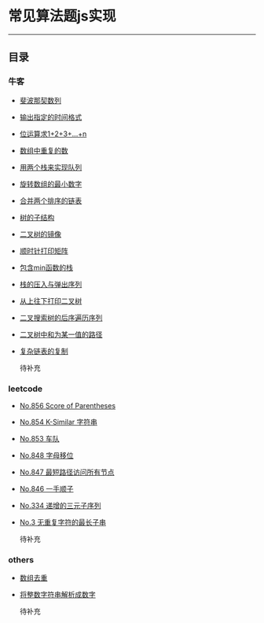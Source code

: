 ﻿# 常见算法题js实现
---
## 目录

### 牛客

* [斐波那契数列](./nowcoder/fibonacci.js "Fibonacci")

* [输出指定的时间格式](./nowcoder/format-date.js "Format Date")

* [位运算求1+2+3+...+n](./nowcoder/sum-solution.js "Sum Solution")

* [数组中重复的数](./nowcoder/repeated-number-in-array.js "repeated number in array")

* [用两个栈来实现队列](./nowcoder/stacks-and-queues.js "use two stacks to achieved queues's push and pop")

* [旋转数组的最小数字](./nowcoder/the-smallest-number-of-rotating-arrays.js "the smallest number of rotating arrays")

* [合并两个排序的链表](./nowcoder/merging-two-sorted-lists.js "Merging two sorted lists")

* [树的子结构](./nowcoder/the-substructure-of-a-tree.js "The substructure of a tree")

* [二叉树的镜像](./nowcoder/the-mirror-of-the-two-forked-tree.js "The mirror of the two forked tree")

* [顺时针打印矩阵](./nowcoder/clockwise-print-matrix.js "Clockwise print matrix")

* [包含min函数的栈](./nowcoder/a-stack-containing-the-min-function.js "A stack containing the min function")

* [栈的压入与弹出序列](./nowcoder/the-sequence-of-the-stack-push-and-pop.js "The sequence of the stack push and pop")

* [从上往下打印二叉树](./nowcoder/print-binary-tree-from-top-to-bottom.js "Print binary tree from top to bottom")

* [二叉搜索树的后序遍历序列](./nowcoder/verify-squence-of-BST.js "Verify squence of BST")

* [二叉树中和为某一值的路径](./nowcoder/find-path.js "Find path")

* [复杂链表的复制](./nowcoder/clone-complex-chain.js "Clone complex chain")

  待补充

### leetcode

* [No.856 Score of Parentheses](./leetcode/score-of-parentheses-856.js "856. Score of Parentheses")

* [No.854 K-Similar 字符串](./leetcode/k-similar-strings-854.js "854. K Similar Strings")

* [No.853 车队](./leetcode/car-fleet-853.js "853. Car Fleet")

* [No.848 字母移位](./leetcode/shifting-letters-848.js "848. Shifting Letters")

* [No.847 最短路径访问所有节点](./leetcode/shortest-path-visiting-all-nodes-847.js "847. Shortest Path Visiting All Nodes")

* [No.846 一手顺子](./leetcode/hand-of-straights-846.js "846. Hand of Straights")

* [No.334 递增的三元子序列](./leetcode/top-interview-questions/array-and-strings/increasing-triplet-subsequence.js "334. Increasing Triplet Subsequence")

* [No.3 无重复字符的最长子串](./leetcode/top-interview-questions/array-and-strings/longest-substring-without-repeating-characters.js "3. Longest Substring Without Repeating Characters")

  待补充

### others

* [数组去重](./others/array-remove-repeat-item.js "Array Remove Repeat Item")

* [将整数字符串解析成数字](./others/parsing-string-into-integer.js "将整数字符串解析成数字")


  待补充